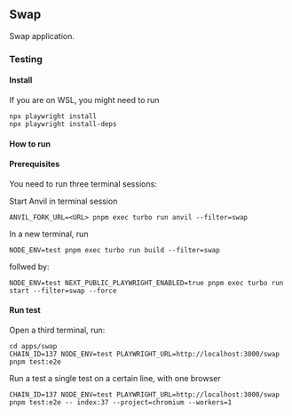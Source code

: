 ## Swap

Swap application.


### Testing

#### Install

If you are on WSL, you might need to run 
```
npx playwright install
npx playwright install-deps
```

#### How to run

#### Prerequisites

You need to run three terminal sessions:

Start Anvil in terminal session
```
ANVIL_FORK_URL=<URL> pnpm exec turbo run anvil --filter=swap
```

In a new terminal, run
``` 
NODE_ENV=test pnpm exec turbo run build --filter=swap
```

follwed by:
```
NODE_ENV=test NEXT_PUBLIC_PLAYWRIGHT_ENABLED=true pnpm exec turbo run start --filter=swap --force
```

#### Run test


Open a third terminal, run:
```
cd apps/swap
CHAIN_ID=137 NODE_ENV=test PLAYWRIGHT_URL=http://localhost:3000/swap pnpm test:e2e
```

Run a test a single test on a certain line, with one browser
```
CHAIN_ID=137 NODE_ENV=test PLAYWRIGHT_URL=http://localhost:3000/swap pnpm test:e2e -- index:37 --project=chromium --workers=1
```
